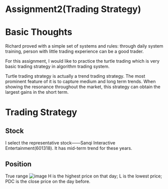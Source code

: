 # Assignment2(Trading Strategy)
Basic Thoughts
==
Richard proved with a simple set of systems and rules: through daily system training, person with little trading experience can be a good trader.

For this assignment, I would like to practice the turtle trading which is very basic trading strategy in algorithm trading system.

Turtle trading strategy is actually a trend trading strategy. The most prominent feature of it is to capture medium and long term trends. When showing the resonance throughout the market, this strategy can obtain the largest gains in the short term.

Trading Strategy
==
Stock
-
I select the representative stock——Sanqi Interactive Entertainment(601318). It has mid-term trend for these years.

Position
-
True range
![image](https://user-images.githubusercontent.com/80868998/118040635-61b21000-b3a4-11eb-8b59-454676df514b.png)
H is the highest price on that day; L is the lowest price; PDC is the close price on the day before. 
